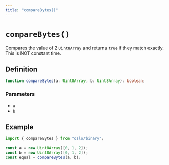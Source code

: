 ```yaml
---
title: "compareBytes()"
---
```


# `compareBytes()`

Compares the value of 2 `Uint8Array` and returns `true` if they match exactly. This is NOT constant time.

## Definition

```ts
function compareBytes(a: Uint8Array, b: Uint8Array): boolean;
```

### Parameters

- `a`
- `b`

## Example

```ts
import { compareBytes } from "oslo/binary";

const a = new Uint8Array([0, 1, 2]);
const b = new Uint8Array([0, 1, 2]);
const equal = compareBytes(a, b);
```
